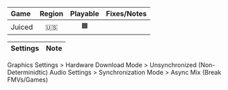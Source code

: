 Game|Region|Playable|Fixes/Notes
:---|:----:|:------:|:----------
Juiced|🇺🇸|🟧|

Settings|Note
:-------|:---
Graphics Settings > Hardware Download Mode > Unsynchronized (Non-Determinidtic)
Audio Settings > Synchronization Mode > Async Mix (Break FMVs/Games)
